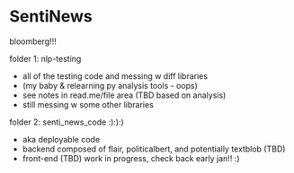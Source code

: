# SentiNews
bloomberg!!!

folder 1: nlp-testing
* all of the testing code and messing w diff libraries
* (my baby & relearning py analysis tools - oops)
* see notes in read.me/file area (TBD based on analysis)
* still messing w some other libraries

folder 2: senti_news_code :):):)
* aka deployable code
* backend composed of flair, politicalbert, and potentially textblob (TBD)
* front-end (TBD)
work in progress, check back early jan!! :)
